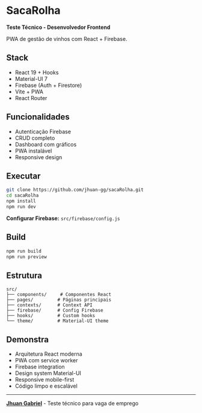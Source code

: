 # SacaRolha

**Teste Técnico - Desenvolvedor Frontend**

PWA de gestão de vinhos com React + Firebase.

## Stack

- React 19 + Hooks
- Material-UI 7
- Firebase (Auth + Firestore)
- Vite + PWA
- React Router

## Funcionalidades

- Autenticação Firebase
- CRUD completo
- Dashboard com gráficos
- PWA instalável
- Responsive design

## Executar

```bash
git clone https://github.com/jhuan-gg/sacaRolha.git
cd sacaRolha
npm install
npm run dev
```

**Configurar Firebase:** `src/firebase/config.js`

## Build

```bash
npm run build
npm run preview
```

## Estrutura

```
src/
├── components/     # Componentes React
├── pages/         # Páginas principais  
├── contexts/      # Context API
├── firebase/      # Config Firebase
├── hooks/         # Custom hooks
└── theme/         # Material-UI theme
```

## Demonstra

- Arquitetura React moderna
- PWA com service worker
- Firebase integration
- Design system Material-UI
- Responsive mobile-first
- Código limpo e escalável

---

**[Jhuan Gabriel](https://github.com/jhuan-gg)** - Teste técnico para vaga de emprego
